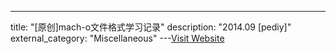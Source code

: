 ---
title: "[原创]mach-o文件格式学习记录"
description: "2014.09 [pediy]"
external_category: "Miscellaneous"
---[Visit Website](https://bbs.pediy.com/thread-192657.htm)

